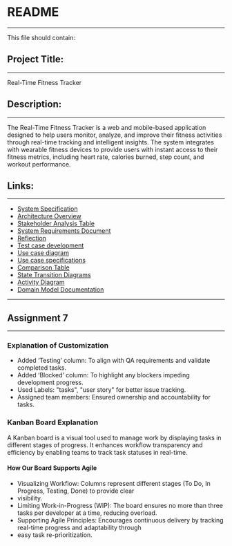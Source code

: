 # README
___
This file should contain:

## Project Title: 
___
Real-Time Fitness Tracker
## Description:
___
<p>The Real-Time Fitness Tracker is a web and mobile-based application designed to help users monitor, analyze, and 
improve their fitness activities through real-time tracking and intelligent insights. The system integrates with 
wearable fitness devices to provide users with instant access to their fitness metrics, including heart rate, calories 
burned, step count, and workout performance.</p>

## Links:
___

- [System Specification](SPECIFICATION.md)
- [Architecture Overview](ARCHITECTURE.md)
- [Stakeholder Analysis Table](Stakeholder_Analysis_Table.md)
- [System Requirements Document](System_Requirements_Document.md)
- [Reflection](Reflection.md)
- [Test case development](Test-Case-Development.md)
- [Use case diagram](Use_Case_Diagram.md)
- [Use case specifications](Use_Case_Specifications.md)
- [Comparison Table](Comparison-Table.md)
- [State Transition Diagrams](State-Transition-Diagrams.md)
- [Activity Diagram](Activity-Diagrams.md)
- [Domain Model Documentation](Domain_Model_Documentation.md)

___

## Assignment 7
___
### Explanation of Customization
* Added ‘Testing’ column: To align with QA requirements and validate completed tasks.
* Added ‘Blocked’ column: To highlight any blockers impeding development progress.
* Used Labels: "tasks", "user story" for better issue tracking.
* Assigned team members: Ensured ownership and accountability for tasks.

### Kanban Board Explanation
<p>A Kanban board is a visual tool used to manage work by displaying tasks in different stages of progress. 
It enhances workflow transparency and efficiency by enabling teams to track task statuses in real-time.</p>

#### How Our Board Supports Agile
* Visualizing Workflow: Columns represent different stages (To Do, In Progress, Testing, Done) to provide clear 
* visibility.
* Limiting Work-in-Progress (WIP): The board ensures no more than three tasks per developer at a time, reducing overload.
* Supporting Agile Principles: Encourages continuous delivery by tracking real-time progress and adaptability through 
* easy task re-prioritization.